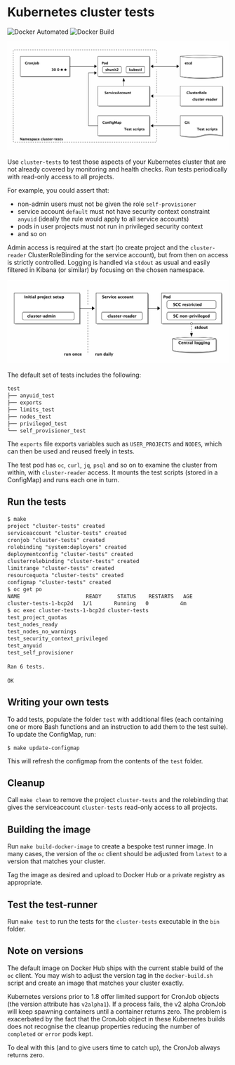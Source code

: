 # Kubernetes cluster tests

![Docker Automated](https://img.shields.io/docker/automated/gerald1248/k8s-cluster-tests.svg)
![Docker Build](https://img.shields.io/docker/build/gerald1248/k8s-cluster-tests.svg)

![Overview of cluster-tests](ditaa/chart.png)

Use `cluster-tests` to test those aspects of your Kubernetes cluster that are not already covered by monitoring and health checks. Run tests periodically with read-only access to all projects.

For example, you could assert that:

* non-admin users must not be given the role `self-provisioner`
* service account `default` must not have security context constraint `anyuid` (ideally the rule would apply to all service accounts) 
* pods in user projects must not run in privileged security context
* and so on

Admin access is required at the start (to create project and the `cluster-reader` ClusterRoleBinding for the service account), but from then on access is strictly controlled. Logging is handled via `stdout` as usual and easily filtered in Kibana (or similar) by focusing on the chosen namespace.

![Permissions](ditaa/permissions.png)

The default set of tests includes the following:
```
test
├── anyuid_test
├── exports
├── limits_test
├── nodes_test
├── privileged_test
└── self_provisioner_test
```

The `exports` file exports variables such as `USER_PROJECTS` and `NODES`, which can then be used and reused freely in tests.

The test pod has `oc`, `curl`, `jq`, `psql` and so on to examine the cluster from within, with `cluster-reader` access. It mounts the test scripts (stored in a ConfigMap) and runs each one in turn.

## Run the tests
```
$ make
project "cluster-tests" created
serviceaccount "cluster-tests" created
cronjob "cluster-tests" created
rolebinding "system:deployers" created
deploymentconfig "cluster-tests" created
clusterrolebinding "cluster-tests" created
limitrange "cluster-tests" created
resourcequota "cluster-tests" created
configmap "cluster-tests" created
$ oc get po
NAME                     READY     STATUS    RESTARTS   AGE
cluster-tests-1-bcp2d   1/1       Running   0          4m 
$ oc exec cluster-tests-1-bcp2d cluster-tests
test_project_quotas
test_nodes_ready
test_nodes_no_warnings
test_security_context_privileged
test_anyuid
test_self_provisioner

Ran 6 tests.

OK
```

## Writing your own tests
To add tests, populate the folder `test` with additional files (each containing one or more Bash functions and an instruction to add them to the test suite). To update the ConfigMap, run:
```
$ make update-configmap
```
This will refresh the configmap from the contents of the `test` folder.

## Cleanup
Call `make clean` to remove the project `cluster-tests` and the rolebinding that gives the serviceaccount `cluster-tests` read-only access to all projects.

## Building the image
Run `make build-docker-image` to create a bespoke test runner image. In many cases, the version of the `oc` client should be adjusted from `latest` to a version that matches your cluster.

Tag the image as desired and upload to Docker Hub or a private registry as appropriate.

## Test the test-runner
Run `make test` to run the tests for the `cluster-tests` executable in the `bin` folder.

## Note on versions
The default image on Docker Hub ships with the current stable build of the `oc` client. You may wish to adjust the version tag in the `docker-build.sh` script and create an image that matches your cluster exactly.

Kubernetes versions prior to 1.8 offer limited support for CronJob objects (the version attribute has `v2alpha1`). If a process fails, the v2 alpha CronJob will keep spawning containers until a container returns zero. The problem is exacerbated by the fact that the CronJob object in these Kubernetes builds does not recognise the cleanup properties reducing the number of `completed` or `error` pods kept.

To deal with this (and to give users time to catch up), the CronJob always returns zero.
